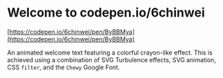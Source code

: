 
# Welcome to codepen.io/6chinwei
[https://codepen.io/6chinwei/pen/ByBBMya](https://codepen.io/6chinwei/pen/ByBBMya)


An animated welcome text featuring a colorful crayon-like effect. This is achieved using a combination of SVG Turbulence effects, SVG animation, CSS `filter`, and the `Chewy` Google Font.